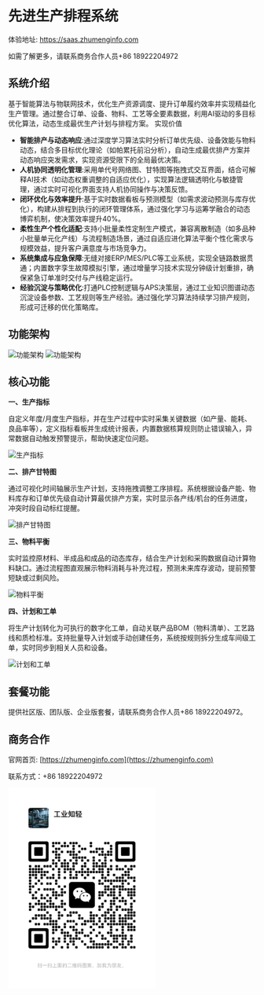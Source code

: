 先进生产排程系统
===============
体验地址: https://saas.zhumenginfo.com

如需了解更多，请联系商务合作人员+86 18922204972

系统介绍
-------
基于智能算法与物联网技术，优化生产资源调度、提升订单履约效率并实现精益化生产管理。通过整合订单、设备、物料、工艺等全要素数据，利用AI驱动的多目标优化算法，动态生成最优生产计划与排程方案。
实现价值

- **智能排产与动态响应**:通过深度学习算法实时分析订单优先级、设备效能与物料动态，结合多目标优化理论（如帕累托前沿分析），自动生成最优排产方案并动态响应突发需求，实现资源受限下的全局最优决策。
- **人机协同透明化管理**:采用单代号网络图、甘特图等拖拽式交互界面，结合可解释AI技术（如动态权重调整的自适应优化），实现算法逻辑透明化与敏捷管理，通过实时可视化界面支持人机协同操作与决策反馈。
- **闭环优化与效率提升**:基于实时数据看板与预测模型（如需求波动预测与库存优化），构建从排程到执行的闭环管理体系，通过强化学习与运筹学融合的动态博弈机制，使决策效率提升40%。
- **柔性生产个性化适配**:支持小批量柔性定制生产模式，兼容离散制造（如多品种小批量单元化产线）与流程制造场景，通过自适应进化算法平衡个性化需求与规模效益，提升客户满意度与市场竞争力。
- **系统集成与应急保障**:无缝对接ERP/MES/PLC等工业系统，实现全链路数据贯通；内置数字孪生故障模拟引擎，通过增量学习技术实现分钟级计划重排，确保紧急订单准时交付与产线稳定运行。
- **经验沉淀与策略优化**:打通PLC控制逻辑与APS决策层，通过工业知识图谱动态沉淀设备参数、工艺规则等生产经验。通过强化学习算法持续学习排产规则，形成可迁移的优化策略库。


功能架构
-------
![功能架构](https://zhumenginfo.com/wp-content/uploads/2025/03/%E7%94%9F%E4%BA%A7%E6%8E%92%E7%A8%8B%E7%B3%BB%E7%BB%9F%E4%B8%9A%E5%8A%A1%E6%B5%81%E7%A8%8B%E5%9B%BE-1024x719.png)
![功能架构](https://zhumenginfo.com/wp-content/uploads/2025/03/%E6%8E%92%E4%BA%A7%E5%8A%9F%E8%83%BD%E6%95%B0%E6%8D%AE%E6%B5%81-1024x507.png)

核心功能
-------
**一、生产指标**

自定义年度/月度生产指标，并在生产过程中实时采集关键数据（如产量、能耗、良品率等），定义指标看板并生成统计报表，内置数据核算规则防止错误输入，异常数据自动触发预警提示，帮助快速定位问题。

![生产指标](https://zhumenginfo.com/wp-content/uploads/2025/04/%E7%94%9F%E4%BA%A7%E6%8C%87%E6%A0%87-1024x661.png)

**二、排产甘特图**

通过可视化时间轴展示生产计划，支持拖拽调整工序排程。系统根据设备产能、物料库存和订单优先级自动计算最优排产方案，实时显示各产线/机台的任务进度，冲突时段自动标红提醒。

![排产甘特图](https://zhumenginfo.com/wp-content/uploads/2025/04/%E6%8E%92%E4%BA%A7%E7%94%98%E7%89%B9%E5%9B%BE-2-1024x658.png)

**三、物料平衡**

实时监控原材料、半成品和成品的动态库存，结合生产计划和采购数据自动计算物料缺口。通过流程图直观展示物料消耗与补充过程，预测未来库存波动，提前预警短缺或过剩风险。

![物料平衡](https://zhumenginfo.com/wp-content/uploads/2025/04/%E7%89%A9%E6%96%99%E5%B9%B3%E8%A1%A1-1-1024x691.jpg)

**四、计划和工单**

将生产计划转化为可执行的数字化工单，自动关联产品BOM（物料清单）、工艺路线和质检标准。支持批量导入计划或手动创建任务，系统按规则拆分生成车间级工单，实时同步到相关人员和设备。

![计划和工单](https://zhumenginfo.com/wp-content/uploads/2025/03/%E8%AE%A1%E5%88%92%E5%BD%95%E5%85%A51-1024x792.png)

套餐功能
-------
提供社区版、团队版、企业版套餐，请联系商务合作人员+86 18922204972。

商务合作
-------
官网首页: [https://zhumenginfo.com](https://zhumenginfo.com)

联系方式：+86 18922204972

<img src='./images/wechat.jpg' width=300x />
